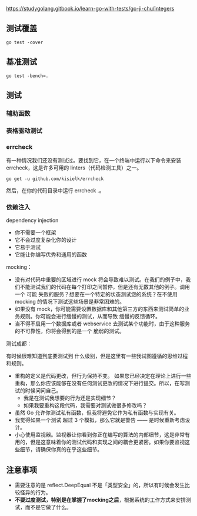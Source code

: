 https://studygolang.gitbook.io/learn-go-with-tests/go-ji-chu/integers

## 测试覆盖

    go test -cover

## 基准测试

    go test -bench=.

## 测试

### 辅助函数

### 表格驱动测试

### errcheck

有一种情况我们还没有测试过。要找到它，在一个终端中运行以下命令来安装 errcheck，这是许多可用的 linters（代码检测工具）之一。

    go get -u github.com/kisielk/errcheck

然后，在你的代码目录中运行 errcheck .。

### 依赖注入

dependency injection

- 你不需要一个框架
- 它不会过度复杂化你的设计
- 它易于测试
- 它能让你编写优秀和通用的函数

mocking：

- 没有对代码中重要的区域进行 mock 将会导致难以测试。在我们的例子中，我们不能测试我们的代码在每个打印之间暂停，但是还有无数其他的例子。调用一个 可能 失败的服务？想要在一个特定的状态测试您的系统？在不使用 mocking 的情况下测试这些场景是非常困难的。
- 如果没有 mock，你可能需要设置数据库和其他第三方的东西来测试简单的业务规则。你可能会进行缓慢的测试，从而导致 缓慢的反馈循环。
- 当不得不启用一个数据库或者 webservice 去测试某个功能时，由于这种服务的不可靠性，你将会得到的是一个 脆弱的测试。

测试成都：

有时候很难知道到底要测试到 什么级别，但是这里有一些我试图遵循的思维过程和规则。

- 重构的定义是代码更改，但行为保持不变。 如果您已经决定在理论上进行一些重构，那么你应该能够在没有任何测试更改的情况下进行提交。所以，在写测试的时候问问自己。
    - 我是在测试我想要的行为还是实现细节？
    - 如果我要重构这段代码，我需要对测试做很多修改吗？
- 虽然 Go 允许你测试私有函数，但我将避免它作为私有函数与实现有关。
- 我觉得如果一个测试 超过 3 个模拟，那么它就是警告 —— 是时候重新考虑设计。
- 小心使用监视器。监视器让你看到你正在编写的算法的内部细节，这是非常有用的，但是这意味着你的测试代码和实现之间的耦合更紧密。如果你要监视这些细节，请确保你真的在乎这些细节。

## 注意事项

- 需要注意的是 reflect.DeepEqual 不是「类型安全」的，所以有时候会发生比较怪异的行为。
- **不要过度测试，特别是在掌握了mocking之后**，根据系统的工作方式来安排测试，而不是它做了什么。
